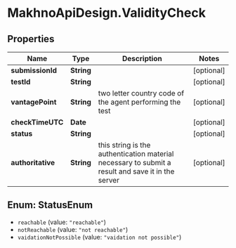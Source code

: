 # MakhnoApiDesign.ValidityCheck

## Properties
Name | Type | Description | Notes
------------ | ------------- | ------------- | -------------
**submissionId** | **String** |  | [optional] 
**testId** | **String** |  | [optional] 
**vantagePoint** | **String** | two letter country code of the agent performing the test | [optional] 
**checkTimeUTC** | **Date** |  | [optional] 
**status** | **String** |  | [optional] 
**authoritative** | **String** | this string is the authentication material necessary to submit a result and save it in the server | [optional] 

<a name="StatusEnum"></a>
## Enum: StatusEnum

* `reachable` (value: `"reachable"`)
* `notReachable` (value: `"not reachable"`)
* `vaidationNotPossible` (value: `"vaidation not possible"`)


